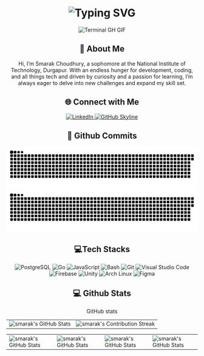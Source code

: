 
<div align="center">
    <h1><img src="https://readme-typing-svg.herokuapp.com?font=Jetbrains+mono&size=40&duration=3000&color=33FF33&center=true&vCenter=true&width=435&lines=Hey..+I'm+Smarak;This+is..;..my+Github..;" alt="Typing SVG"/></h1>
    <p><img src="termina-gh.gif" alt="Terminal GH GIF" /></p>
</div>

<div align="center">
    <h2>🚀 About Me</h2>
<!--     <p><img src="termina-gh.gif" alt="Terminal GH GIF" /></p> -->
    <p>Hi, I’m Smarak Choudhury, a sophomore at the National Institute of Technology, Durgapur. With an endless hunger for development, coding, and all things tech and driven by curiosity and a passion for learning, I’m always eager to delve into new challenges and expand my skill set.</p>
</div>

<div align="center">
<h2 align="center" class="section-heading">🌐 Connect with Me</h2>
<p> </p>
<div align="center">
  <a href="https://www.linkedin.com/in/smarak-choudhury-423b39280/">
    <img src="https://img.shields.io/badge/smarak-0077B5?style=for-the-badge&logo=linkedin&logoColor=white" alt="LinkedIn"/>
  </a>
<a href="https://github.com/InfamousFreak" target="_blank">
    <img src="https://img.shields.io/badge/View%20on%20GitHub-%230077B5.svg?&style=for-the-badge&logo=github&logoColor=white" alt="GitHub Skyline"/>
</a>
</div>

<div align="center">
  <h2>🚀 Github Commits</h2>
  <img src="https://raw.githubusercontent.com/zanepearton/zanepearton/output/github-contribution-grid-snake-dark.svg#gh-dark-mode-only" alt="GitHub Contribution Grid Snake Animation Dark Mode"/>
  <img src="https://raw.githubusercontent.com/zanepearton/zanepearton/output/github-contribution-grid-snake.svg#gh-light-mode-only" alt="GitHub Contribution Grid Snake Animation Light Mode"/>
</div>
<h2 align="center" class="section-heading">💻Tech Stacks</h2>
<div align="center">

  <img src="https://img.shields.io/badge/PostgreSQL-336791?style=for-the-badge&logo=postgresql&logoColor=white" alt="PostgreSQL"/>
  <img src="https://img.shields.io/badge/Go-00ADD8?style=for-the-badge&logo=go&logoColor=white" alt="Go"/>
  <img src="https://img.shields.io/badge/JavaScript-F7DF1E?style=for-the-badge&logo=javascript&logoColor=black" alt="JavaScript"/>
  <img src="https://img.shields.io/badge/Bash-4EAA25?style=for-the-badge&logo=gnu-bash&logoColor=white" alt="Bash"/>
  <img src="https://img.shields.io/badge/Git-F05032?style=for-the-badge&logo=git&logoColor=white" alt="Git"/>
  <img src="https://img.shields.io/badge/Visual%20Studio%20Code-007ACC?style=for-the-badge&logo=visualstudiocode&logoColor=white" alt="Visual Studio Code"/>
  <img src="https://img.shields.io/badge/Firebase-FFCA28?style=for-the-badge&logo=firebase&logoColor=white" alt="Firebase"/>
  <img src="https://img.shields.io/badge/Unity-000000?style=for-the-badge&logo=unity&logoColor=white" alt="Unity"/>
  <img src="https://img.shields.io/badge/Arch%20Linux-1793D1?style=for-the-badge&logo=arch-linux&logoColor=white" alt="Arch Linux"/>
  <img src="https://img.shields.io/badge/Figma-FF7262?style=for-the-badge&logo=figma&logoColor=white" alt="Figma"/>
</div>
<div align="center">
<h2 align="center" class="section-heading"> 💻 Github Stats</h2>
<p>GitHub stats</p>
 <table align="center" width="100%" height="100%" >
    <tr>
       <td><img style="border: none;" src="https://github-profile-summary-cards.vercel.app/api/cards/profile-details?username=InfamousFreak&theme=github_dark" alt="smarak's GitHub Stats"/></td>   
       <td><img style="border: none;" src="https://github-readme-streak-stats.herokuapp.com/?user=InfamousFreak&theme=merko" alt="smarak's Contribution Streak"/></td>
    </tr>
 </table>

 <table align="center" width="100%" height="100%" >
    <tr>
        <td><img style="border: none;" src="https://github-profile-summary-cards.vercel.app/api/cards/stats?username=InfamousFreak&theme=github_dark" alt="smarak's GitHub Stats"/></td>
        <td><img style="border: none;" src="https://github-profile-summary-cards.vercel.app/api/cards/productive-time?username=InfamousFreak&theme=github_dark&utcOffset=10" alt="smarak's GitHub Stats"/>
        <td><img style="border: none;" src="https://github-profile-summary-cards.vercel.app/api/cards/repos-per-language?username=InfamousFreak&theme=github_dark" alt="smarak's GitHub Stats"/></td>
        <td><img style="border: none;" src="https://github-profile-summary-cards.vercel.app/api/cards/most-commit-language?username=InfamousFreak&theme=github_dark" alt="smarak's GitHub Stats"/></td>
    </tr>
 </table>
</div>


